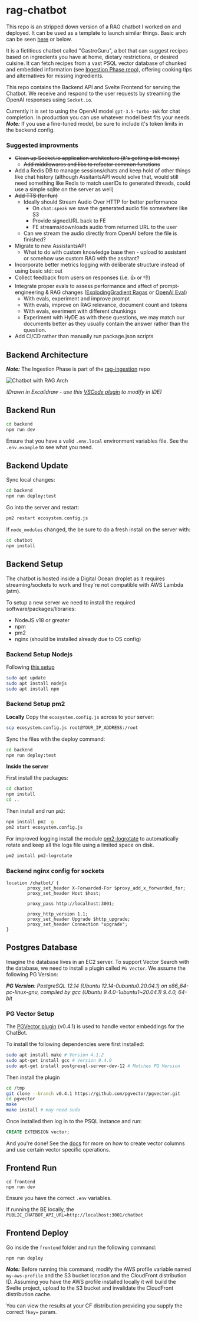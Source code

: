 # rag-chatbot
This repo is an stripped down version of a RAG chatbot I worked on and deployed. It can be used as a template to launch similar things. Basic arch can be seen [here](./rag-chatbot-arch.excalidraw.png) or below.

It is a fictitious chatbot called "GastroGuru", a bot that can suggest recipes based on ingredients you have at home, dietary restrictions, or desired cuisine. It can fetch recipes from a vast PSQL vector database of chunked and embedded information (see [Ingestion Phase repo](https://github.com/Millmer/rag-ingestion-template)), offering cooking tips and alternatives for missing ingredients.

This repo contains the Backend API and Svelte Frontend for serving the Chatbot. We receive and respond to the user requests by streaming the OpenAI responses using `Socket.io`.

Currently it is set to using the OpenAI model `gpt-3.5-turbo-16k` for chat completion. In production you can use whatever model best fits your needs.
**_Note:_** If you use a fine-tuned model, be sure to include it's token limits in the backend config.

### Suggested improvments
- ~~Clean up Socket.io application architecture (it's getting a bit messy)~~
  - ~~Add middlewares and libs to refactor common functions~~
- Add a Redis DB to manage sessions/chats and keep hold of other things like chat history (although AssitantsAPI would solve that, would still need something like Redis to match userIDs to generated threads, could use a simple sqlite on the server as well)
- ~~Add TTS (for fun)~~
  - Ideally should Stream Audio Over HTTP for better performance
    - On `chat:speak` we save the generated audio file somewhere like S3
    - Provide signedURL back to FE
    - FE streams/downloads audio from returned URL to the user
  - Can we stream the audio directly from OpenAI before the file is finished?
- Migrate to new AssistantsAPI
  - What to do with custom knowledge base then - upload to assistant or somehow use custom RAG with the assitant?
- Incorporate better metrics logging with deliberate structure instead of using basic std::out
- Collect feedback from users on responses (i.e. 👍 or 👎)
- Integrate proper evals to assess performance and affect of prompt-engineering & RAG changes ([ExplodingGradient Ragas](https://github.com/explodinggradients/ragas) or [OpenAI Eval](https://github.com/openai/evals))
  - With evals, experiment and improve prompt
  - With evals, improve on RAG relevance, document count and tokens
  - With evals, exeriment with different chunkings
  - Experiment with HyDE as with these questions, we may match our documents better as they usually contain the answer rather than the question.
- Add CI/CD rather than manually run package.json scripts

## Backend Architecture

**_Note:_** The Ingestion Phase is part of the [rag-ingestion](https://github.com/Millmer/rag-ingestion-template) repo

![Chatbot with RAG Arch](./rag-chatbot-arch.excalidraw.png)

_(Drawn in Excalidraw - use this [VSCode plugin](https://marketplace.visualstudio.com/items?itemName=pomdtr.excalidraw-editor) to modify in IDE)_

## Backend Run
```sh
cd backend
npm run dev
```

Ensure that you have a valid `.env.local` environment variables file. See the `.env.example` to see what you need.

## Backend Update
Sync local changes:
```sh
cd backend
npm run deploy:test
```

Go into the server and restart:
```sh
pm2 restart ecosystem.config.js
```

If `node_modules` changed, the be sure to do a fresh install on the server with:
```sh
cd chatbot
npm install
```

## Backend Setup
The chatbot is hosted inside a Digital Ocean droplet as it requires streaming/sockets to work and they're not compatible with AWS Lambda (atm).

To setup a new server we need to install the required software/packages/libraries:
- NodeJS v18 or greater
- npm
- pm2
- nginx (should be installed already due to OS config)

### Backend Setup Nodejs
Following [this setup](https://www.digitalocean.com/community/tutorials/how-to-install-node-js-on-ubuntu-22-04)

```sh
sudo apt update
sudo apt install nodejs
sudo apt install npm
```

### Backend Setup pm2
__Locally__
Copy the `ecosystem.config.js` across to your server:
```sh
scp ecosystem.config.js root@YOUR_IP_ADDRESS:/root
```

Sync the files with the deploy command:
```sh
cd backend
npm run deploy:test
```

__Inside the server__

First install the packages:
```sh
cd chatbot
npm install
cd ..
```

Then install and run `pm2`:
```sh
npm install pm2 -g
pm2 start ecosystem.config.js
```

For improved logging install the module [pm2-logrotate](https://github.com/keymetrics/pm2-logrotate) to automatically rotate and keep all the logs file using a limited space on disk.
```sh
pm2 install pm2-logrotate
```


### Backend nginx config for sockets
```
location /chatbot/ {
        proxy_set_header X-Forwarded-For $proxy_add_x_forwarded_for;
        proxy_set_header Host $host;

        proxy_pass http://localhost:3001;

        proxy_http_version 1.1;
        proxy_set_header Upgrade $http_upgrade;
        proxy_set_header Connection "upgrade";
}
```

## Postgres Database
Imagine the database lives in an EC2 server. To support Vector Search with the database, we need to install a plugin called `PG Vector`. We assume the following PG Version:

*__PG Version__: PostgreSQL 12.14 (Ubuntu 12.14-0ubuntu0.20.04.1) on x86_64-pc-linux-gnu, compiled by gcc (Ubuntu 9.4.0-1ubuntu1~20.04.1) 9.4.0, 64-bit*

### PG Vector Setup
The [PGVector plugin](https://github.com/pgvector/pgvector) (v0.4.1) is used to handle vector embeddings for the ChatBot.

To install the following dependencies were first installed:
```sh
sudo apt install make # Version 4.1.2
sudo apt-get install gcc # Version 9.4.0
sudo apt-get install postgresql-server-dev-12 # Matches PG Version
```

Then install the plugin
```sh
cd /tmp
git clone --branch v0.4.1 https://github.com/pgvector/pgvector.git
cd pgvector
make
make install # may need sudo
```

Once installed then log in to the PSQL instance and run:
```sql
CREATE EXTENSION vector;
```

And you're done! See the [docs](https://github.com/pgvector/pgvector) for more on how to create vector columns and use certain vector specific operations.

## Frontend Run
```
cd frontend
npm run dev
```

Ensure you have the correct `.env` variables.

If running the BE locally, the `PUBLIC_CHATBOT_API_URL=http://localhost:3001/chatbot`

## Frontend Deploy
Go inside the `frontend` folder and run the following command:
```
npm run deploy
```

**_Note:_** Before running this command, modify the AWS profile variable named `my-aws-profile` and the S3 bucket location and the CloudFront distribution ID.
Assuming you have the AWS profile installed locally it will build the Svelte project, upload to the S3 bucket and invalidate the CloudFront distribution cache.

You can view the results at your CF distribution providing you supply the correct `?key=` param.